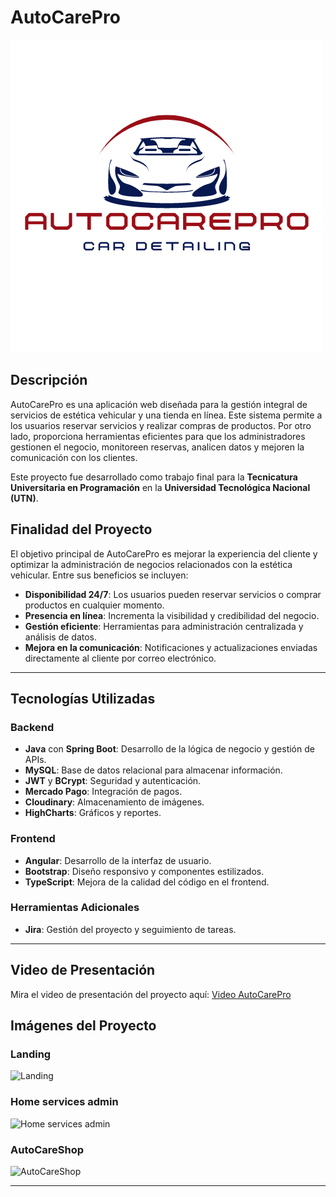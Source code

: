 # AutoCarePro
![Logo](autocareprofe/src/assets/images/acpLogo.png)
## Descripción

AutoCarePro es una aplicación web diseñada para la gestión integral de servicios de estética vehicular y una tienda en línea. Este sistema permite a los usuarios reservar servicios y realizar compras de productos. Por otro lado, proporciona herramientas eficientes para que los administradores gestionen el negocio, monitoreen reservas, analicen datos y mejoren la comunicación con los clientes. 

Este proyecto fue desarrollado como trabajo final para la **Tecnicatura Universitaria en Programación** en la **Universidad Tecnológica Nacional (UTN)**.

## Finalidad del Proyecto

El objetivo principal de AutoCarePro es mejorar la experiencia del cliente y optimizar la administración de negocios relacionados con la estética vehicular. Entre sus beneficios se incluyen:

- **Disponibilidad 24/7**: Los usuarios pueden reservar servicios o comprar productos en cualquier momento.
- **Presencia en línea**: Incrementa la visibilidad y credibilidad del negocio.
- **Gestión eficiente**: Herramientas para administración centralizada y análisis de datos.
- **Mejora en la comunicación**: Notificaciones y actualizaciones enviadas directamente al cliente por correo electrónico.

---

## Tecnologías Utilizadas

### Backend
- **Java** con **Spring Boot**: Desarrollo de la lógica de negocio y gestión de APIs.
- **MySQL**: Base de datos relacional para almacenar información.
- **JWT** y **BCrypt**: Seguridad y autenticación.
- **Mercado Pago**: Integración de pagos.
- **Cloudinary**: Almacenamiento de imágenes.
- **HighCharts**: Gráficos y reportes.

### Frontend
- **Angular**: Desarrollo de la interfaz de usuario.
- **Bootstrap**: Diseño responsivo y componentes estilizados.
- **TypeScript**: Mejora de la calidad del código en el frontend.

### Herramientas Adicionales
- **Jira**: Gestión del proyecto y seguimiento de tareas.

---
## Video de Presentación

Mira el video de presentación del proyecto aquí: [Video AutoCarePro](https://www.youtube.com/watch?v=ZWanybwmrNQ)

## Imágenes del Proyecto

### Landing
![Landing](https://res.cloudinary.com/dhozqpfox/image/upload/v1735940314/landing_k5bpm3.png)

### Home services admin
![Home services admin](https://res.cloudinary.com/dhozqpfox/image/upload/v1735940315/homeservices_einek4.png)

### AutoCareShop
![AutoCareShop](https://res.cloudinary.com/dhozqpfox/image/upload/v1735940315/tienda_ce55rz.png)

---

